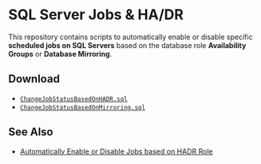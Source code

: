 # SQL Server Jobs & HA/DR

This repository contains scripts to automatically enable or disable specific **scheduled jobs on SQL Servers** based on the database role **Availability Groups** or **Database Mirroring**.

## Download

- [`ChangeJobStatusBasedOnHADR.sql`](ChangeJobStatusBasedOnHADR.sql)
- [`ChangeJobStatusBasedOnMirroring.sql`](ChangeJobStatusBasedOnMirroring.sql)

## See Also

- [Automatically Enable or Disable Jobs based on HADR Role](https://eitanblumin.com/2018/11/06/automatically-enable-or-disable-jobs-based-on-hadr-role/)
